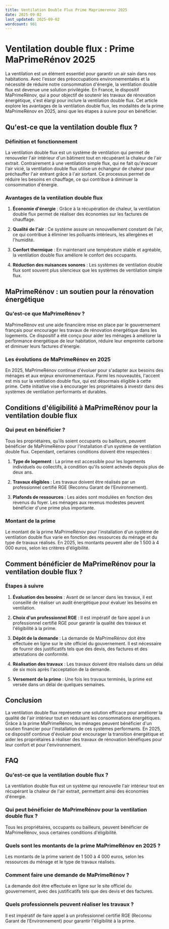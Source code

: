 ```yaml
---
title: Ventilation Double Flux Prime Maprimerenov 2025
date: 2025-09-02
last_updated: 2025-09-02
wordcount: 901
---
```


# Ventilation double flux : Prime MaPrimeRénov 2025

La ventilation est un élément essentiel pour garantir un air sain dans nos habitations. Avec l'essor des préoccupations environnementales et la nécessité de réduire notre consommation d'énergie, la ventilation double flux est devenue une solution privilégiée. En France, le dispositif MaPrimeRénov, qui a pour objectif de soutenir les travaux de rénovation énergétique, s'est élargi pour inclure la ventilation double flux. Cet article explore les avantages de la ventilation double flux, les modalités de la prime MaPrimeRénov en 2025, ainsi que les étapes à suivre pour en bénéficier.

## Qu'est-ce que la ventilation double flux ?

### Définition et fonctionnement

La ventilation double flux est un système de ventilation qui permet de renouveler l'air intérieur d'un bâtiment tout en récupérant la chaleur de l'air extrait. Contrairement à une ventilation simple flux, qui ne fait qu'évacuer l'air vicié, la ventilation double flux utilise un échangeur de chaleur pour préchauffer l'air entrant grâce à l'air sortant. Ce processus permet de réduire les besoins en chauffage, ce qui contribue à diminuer la consommation d'énergie.

### Avantages de la ventilation double flux

1. **Économie d'énergie** : Grâce à la récupération de chaleur, la ventilation double flux permet de réaliser des économies sur les factures de chauffage.
   
2. **Qualité de l'air** : Ce système assure un renouvellement constant de l'air, ce qui contribue à éliminer les polluants intérieurs, les allergènes et l'humidité.

3. **Confort thermique** : En maintenant une température stable et agréable, la ventilation double flux améliore le confort des occupants.

4. **Réduction des nuisances sonores** : Les systèmes de ventilation double flux sont souvent plus silencieux que les systèmes de ventilation simple flux.

## MaPrimeRénov : un soutien pour la rénovation énergétique

### Qu'est-ce que MaPrimeRénov ?

MaPrimeRénov est une aide financière mise en place par le gouvernement français pour encourager les travaux de rénovation énergétique dans les logements. Ce dispositif a été conçu pour aider les ménages à améliorer la performance énergétique de leur habitation, réduire leur empreinte carbone et diminuer leurs factures d'énergie.

### Les évolutions de MaPrimeRénov en 2025

En 2025, MaPrimeRénov continue d'évoluer pour s'adapter aux besoins des ménages et aux enjeux environnementaux. Parmi les nouveautés, l'accent est mis sur la ventilation double flux, qui est désormais éligible à cette prime. Cette initiative vise à encourager les propriétaires à investir dans des systèmes de ventilation performants et durables.

## Conditions d'éligibilité à MaPrimeRénov pour la ventilation double flux

### Qui peut en bénéficier ?

Tous les propriétaires, qu'ils soient occupants ou bailleurs, peuvent bénéficier de MaPrimeRénov pour l'installation d'un système de ventilation double flux. Cependant, certaines conditions doivent être respectées :

1. **Type de logement** : La prime est accessible pour les logements individuels ou collectifs, à condition qu'ils soient achevés depuis plus de deux ans.

2. **Travaux éligibles** : Les travaux doivent être réalisés par un professionnel certifié RGE (Reconnu Garant de l’Environnement).

3. **Plafonds de ressources** : Les aides sont modulées en fonction des revenus du foyer. Les ménages aux revenus modestes peuvent bénéficier d'une prime plus importante.

### Montant de la prime

Le montant de la prime MaPrimeRénov pour l'installation d'un système de ventilation double flux varie en fonction des ressources du ménage et du type de travaux réalisés. En 2025, les montants peuvent aller de 1 500 à 4 000 euros, selon les critères d'éligibilité.

## Comment bénéficier de MaPrimeRénov pour la ventilation double flux ?

### Étapes à suivre

1. **Évaluation des besoins** : Avant de se lancer dans les travaux, il est conseillé de réaliser un audit énergétique pour évaluer les besoins en ventilation.

2. **Choix d'un professionnel RGE** : Il est impératif de faire appel à un professionnel certifié RGE pour garantir la qualité des travaux et l'éligibilité à la prime.

3. **Dépôt de la demande** : La demande de MaPrimeRénov doit être effectuée en ligne sur le site officiel du gouvernement. Il est nécessaire de fournir des justificatifs tels que des devis, des factures et des attestations de conformité.

4. **Réalisation des travaux** : Les travaux doivent être réalisés dans un délai de six mois après l'acceptation de la demande.

5. **Versement de la prime** : Une fois les travaux terminés, la prime est versée dans un délai de quelques semaines.

## Conclusion

La ventilation double flux représente une solution efficace pour améliorer la qualité de l'air intérieur tout en réduisant les consommations énergétiques. Grâce à la prime MaPrimeRénov, les ménages peuvent bénéficier d'un soutien financier pour l'installation de ces systèmes performants. En 2025, ce dispositif continue d'évoluer pour encourager la transition énergétique et aider les propriétaires à réaliser des travaux de rénovation bénéfiques pour leur confort et pour l'environnement.

## FAQ

### Qu'est-ce que la ventilation double flux ?

La ventilation double flux est un système qui renouvelle l'air intérieur tout en récupérant la chaleur de l'air extrait, permettant ainsi des économies d'énergie.

### Qui peut bénéficier de MaPrimeRénov pour la ventilation double flux ?

Tous les propriétaires, occupants ou bailleurs, peuvent bénéficier de MaPrimeRénov, sous certaines conditions d'éligibilité.

### Quels sont les montants de la prime MaPrimeRénov en 2025 ?

Les montants de la prime varient de 1 500 à 4 000 euros, selon les ressources du ménage et le type de travaux réalisés.

### Comment faire une demande de MaPrimeRénov ?

La demande doit être effectuée en ligne sur le site officiel du gouvernement, avec des justificatifs tels que des devis et des factures.

### Quels professionnels peuvent réaliser les travaux ?

Il est impératif de faire appel à un professionnel certifié RGE (Reconnu Garant de l’Environnement) pour garantir l'éligibilité à la prime.